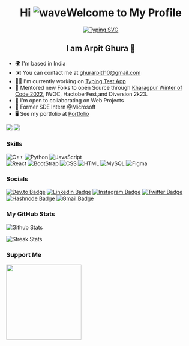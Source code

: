 <div align="center">

Hi ![wave](https://user-images.githubusercontent.com/18350557/176309783-0785949b-9127-417c-8b55-ab5a4333674e.gif)Welcome to My Profile
=======================================================================================================

    
[![Typing SVG](https://readme-typing-svg.demolab.com?font=Inter&weight=500&size=22&pause=1000&color=00AEF0&center=true&vCenter=true&width=450&lines=Nice+to+Meet+You;Open+Source+Enthusiast;Passionate+Learner)](https://git.io/typing-svg)


I am Arpit Ghura :wave:
-----------------------
</div> 

* 🌍 I'm based in India
* ✉️ You can contact me at [ghurarpit110@gmail.com](mailto:ghurarpit110@gmail.com)
* 👨‍💻 I'm currently working on [Typing Test App](https://github.com/arpitghura/Typing-test)
* 🚀 Mentored new Folks to open Source through [Kharagpur Winter of Code 2022](https://github.com/kossiitkgp/public-files/blob/master/KWoC/2022-Certificates/Mentor/arpitghura.pdf), IWOC, HactoberFest,and Diversion 2k23.
* 🤝 I'm open to collaborating on Web Projects
* 💼 Former SDE Intern @Microsoft
* 🖥️ See my portfolio at [Portfolio](http://arpitghura.github.io)

<a href="https://www.twitter.com/arpitghura" target="_blank" rel="noreferrer"><img
src="https://img.shields.io/twitter/follow/arpitghura?style=social"/></a> <a href="https://www.github.com/arpitghura" target="_blank" rel="noreferrer"><img
src="https://img.shields.io/github/followers/arpitghura?logo=github&style=social&color=0891b2" /></a>

### Skills


<p align="left">
    
![C++](https://img.shields.io/badge/C%2B%2B-00599C?style=for-the-badge&logo=c%2B%2B&logoColor=white)
![Python](https://img.shields.io/badge/Python-14354C?style=for-the-badge&logo=python&logoColor=white)
![JavaScript](https://img.shields.io/badge/JavaScript-F7DF1E?style=for-the-badge&logo=javascript&logoColor=black)  
![React](https://img.shields.io/badge/React-20232A?style=for-the-badge&logo=react&logoColor=61DAFB)
![BootStrap](https://img.shields.io/badge/Bootstrap-563D7C?style=for-the-badge&logo=bootstrap&logoColor=white)
![CSS](https://img.shields.io/badge/CSS3-1572B6?style=for-the-badge&logo=css3&logoColor=white)
![HTML](https://img.shields.io/badge/HTML-F06529?style=for-the-badge&logo=html5&logoColor=white)
![MySQL](https://img.shields.io/badge/MySQL-005C84?style=for-the-badge&logo=mysql&logoColor=white)
![Figma](https://img.shields.io/badge/Figma-F24E1E?style=for-the-badge&logo=figma&logoColor=white)
    
</p>


### Socials

<p align="center">
<!--     <a href="https://www.dev.to/arpitghura" target="_blank" rel="noreferrer"><img src="	https://img.shields.io/badge/dev.to-0A0A0A?style=for-the-badge&logo=devdotto&logoColor=white"/></a>  -->
<!--     <a href="https://discord.com/users/Arpit#5866" target="_blank" rel="noreferrer"><img src="https://img.shields.io/badge/Discord-5865F2?style=for-the-badge&logo=discord&logoColor=white"/></a>  -->
<!--     <a href="https://www.github.com/arpitghura" target="_blank" rel="noreferrer"><img src="https://img.shields.io/badge/GitHub-100000?style=for-the-badge&logo=github&logoColor=white"/></a>  -->
<!--     <a href="https://www.stackoverflow.com/users/17652503/arpit-ghura" target="_blank" rel="noreferrer"><img src="https://img.shields.io/badge/Stack_Overflow-FE7A16?style=for-the-badge&logo=stack-overflow&logoColor=white"/></a>  -->

[![Dev.to Badge](https://img.shields.io/badge/-arpitghura-grey?style=for-the-badge&logo=dev.to&logoColor=white&link=https://www.dev.to/arpitghura/)](https://www.dev.to/arpitghura/)
[![Linkedin Badge](https://img.shields.io/badge/-arpitghura-blue?style=for-the-badge&logo=Linkedin&logoColor=white&link=https://www.linkedin.com/in/arpitghura/)](https://www.linkedin.com/in/arpitghura)
[![Instagram Badge](https://img.shields.io/badge/-ghuraarpit-red?style=for-the-badge&logo=instagram&logoColor=white&link=https://www.instagram.com/ghura.arpit/)](https://www.instagram.com/ghura.arpit/)
[![Twitter Badge](https://img.shields.io/badge/-Arpitghura-skyblue?style=for-the-badge&logo=Twitter&logoColor=white&link=https://twitter.com/arpitghura)](https://twitter.com/arpitghura)
[![Hashnode Badge](https://img.shields.io/badge/-arpitghura-darkblue?style=for-the-badge&logo=hashnode&logoColor=white&link=https://arpitghura.hashnode.dev)](https://arpitghura.hashnode.dev)
[![Gmail Badge](https://img.shields.io/badge/-ghurarpit110@gmail.com-c14438?style=for-the-badge&logo=Gmail&logoColor=white&link=mailto:ghurarpit110@gmail.com)](mailto:ghurarpit110@gmail.com)

<!-- ### Badges

![Github Profile Trophy](https://github-profile-trophy.vercel.app/?username=arpitghura&theme=onedark&column=4&margin-w=15&margin-h=15)  -->

### <b>My GitHub Stats</b>


![Github Stats](https://github-readme-stats.vercel.app/api?username=arpitghura&show_icons=true&hide=&count_private=true&title_color=0891b2&text_color=ffffff&icon_color=0891b2&bg_color=1c1917&hide_border=true&show_icons=true)

![Streak Stats](https://github-readme-streak-stats.herokuapp.com/?user=arpitghura&stroke=ffffff&background=1c1917&ring=0891b2&fire=0891b2&currStreakNum=ffffff&currStreakLabel=0891b2&sideNums=ffffff&sideLabels=ffffff&dates=ffffff&hide_border=true)

<!-- ![Top Languages](https://github-readme-stats.vercel.app/api/top-langs/?username=arpitghura&langs_count=10&title_color=0891b2&text_color=ffffff&icon_color=0891b2&bg_color=1c1917&hide_border=true&locale=en&custom_title=Top%20%Languages) -->

<!-- ![Arpit's Contribution Stats](https://github-contribution-stats.vercel.app/api/?username=arpitghura) -->

<!-- ![Wakatime Coding TIme Stats](https://github-readme-stats.vercel.app/api/wakatime?username=arpitghura) -->
    
<!-- <details>
<summary><b>Detailed Summary</b></summary>
<br> 

![Metrics](https://metrics.lecoq.io/arpitghura?template=classic&activity=1&followup=1&languages=1&lines=1&people=1&activity.limit=5&activity.days=14&activity.filter=all&activity.visibility=all&activity.timestamps=false&languages.colors=github&languages.threshold=0%25&people.limit=28&people.size=28&people.types=followers%2C%20following&people.identicons=false&people.shuffle=false&config.timezone=Asia%2FCalcutta&config.twemoji=true)

</details> -->

### Support Me

<a href="https://www.buymeacoffee.com/arpitghura "><img src="https://cdn.buymeacoffee.com/buttons/v2/default-yellow.png" width="200" /></a>
